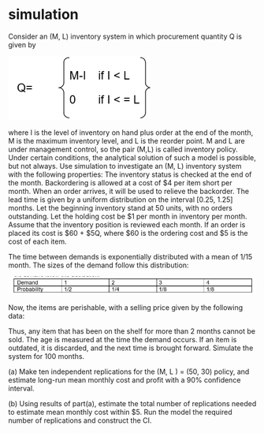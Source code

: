 # simulation

Consider an (M, L) inventory system in which procurement quantity Q is given by

![](https://github.com/kshitij-pro/simulation/blob/ab6d669c4ff6cf0b8eee88174e3dcf2ca718309b/Screenshot%202021-08-13%20161453.png)

where I is the level of inventory on hand plus order at the end of the month, M is the maximum inventory level, and L is the reorder point. M and L are under management control, so the pair (M,L)	is called inventory policy. Under certain conditions, the analytical solution of such a model is possible, but not always. Use simulation to investigate an (M, L) inventory system with the following properties: The inventory status is checked at the end of the month. Backordering is allowed at a cost of $4 per item short per month. When an order arrives, it will be used to relieve the backorder. The lead time is given by a uniform distribution on the interval [0.25, 1.25] months. Let the beginning inventory stand at 50 units, with no orders outstanding. Let the holding cost be $1 per month in inventory per month. Assume that the inventory position is reviewed each month. If an order is placed its cost is $60 + $5Q, where $60 is the ordering cost and $5 is the cost of each item.

The time between demands is exponentially distributed with a mean of 1/15 month. The sizes of the demand follow this distribution:

![](https://github.com/kshitij-pro/simulation/blob/cffe2cb0edff76044f2e9587bfa6b437e87197d5/Screenshot%202021-08-13%20161517.png)

Now, the items are perishable, with a selling price given by the following data:


Thus, any item that has been on the shelf for more than 2 months cannot be sold. The age is measured at the time the demand occurs. If an item is outdated, it is discarded, and the next time is brought forward. Simulate the system for 100 months.

(a)	Make ten independent replications for the (M, L ) = (50, 30) policy, and estimate long-run mean monthly cost and profit with a 90% confidence interval.

(b)	Using results of part(a), estimate the total number of replications needed to estimate mean monthly cost within $5. Run the model the required number of replications and construct the CI.
